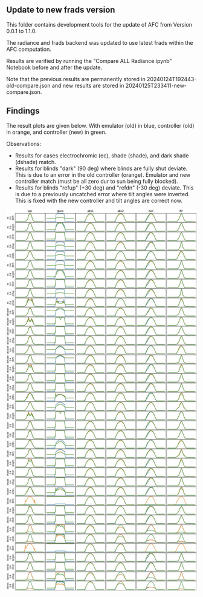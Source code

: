 ## Update to new frads version

This folder contains development tools for the update of AFC from Version 0.0.1 to 1.1.0.

The radiance and frads backend was updated to use latest frads within the AFC computation.

Results are verified by running the "Compare ALL Radiance.ipynb" Notebook before and after the update.

Note that the previous results are permanently stored in 20240124T192443-old-compare.json and new results are stored in 20240125T233411-new-compare.json.

## Findings

The result plots are given below. With emulator (old) in blue, controller (old) in orange, and controller (new) in green.

Observations:

- Results for cases electrochromic (ec), shade (shade), and dark shade (dshade) match.
- Results for blinds "dark" (90 deg) where blinds are fully shut deviate. This is due to an error in the old controller (orange). Emulator and new controller match (must be all zero dur to sun being fully blocked).
- Results for blinds "refup" (+30 deg) and "refdn" (-30 deg) deviate. This is due to a previously uncatched error where tilt angles were inverted. This is fixed with the new controller and tilt angles are correct now.

![results](test.jpg)